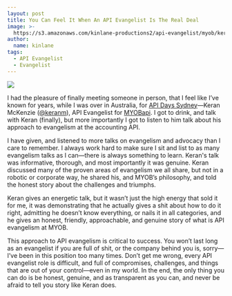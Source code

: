 ```yaml
---
layout: post
title: You Can Feel It When An API Evangelist Is The Real Deal
image: >-
  https://s3.amazonaws.com/kinlane-productions2/api-evangelist/myob/keran-mckenzie-myob.png
author:
  name: kinlane
tags:
  - API Evangelist
  - Evangelist
---
```

[![](https://s3.amazonaws.com/kinlane-productions2/api-evangelist/myob/keran-mckenzie-myob.png)](https://twitter.com/keranm)

I had the pleasure of finally meeting someone in person, that I feel like I’ve known for years, while I was over in Australia, for [API Days Sydney](http://syd.apidays.io/)—Keran McKenzie ([@keranm](https://twitter.com/keranm)), API Evangelist for [MYOBapi](http://developer.myob.com/). I got to drink, and talk with Keran (finally), but more importantly I got to listen to him talk about his approach to evangelism at the accounting API.

I have given, and listened to more talks on evangelism and advocacy than I care to remember. I always work hard to make sure I sit and list to as many evangelism talks as I can—there is always something to learn. Keran's talk was informative, thorough, and most importantly it was genuine. Keran discussed many of the proven areas of evangelism we all share, but not in a robotic or corporate way, he shared his, and MYOB’s philosophy, and told the honest story about the challenges and triumphs.

Keran gives an energetic talk, but it wasn’t just the high energy that sold it for me, it was demonstrating that he actually gives a shit about how to do it right, admitting he doesn’t know everything, or nails it in all categories, and he gives an honest, friendly, approachable, and genuine story of what is API evangelism at MYOB.

This approach to API evangelism is critical to success. You won’t last long as an evangelist if you are full of shit, or the company behind you is, sorry—I’ve been in this position too many times. Don’t get me wrong, every API evangelist role is difficult, and full of compromises, challenges, and things that are out of your control—even in my world. In the end, the only thing you can do is be honest, genuine, and as transparent as you can, and never be afraid to tell you story like Keran does.